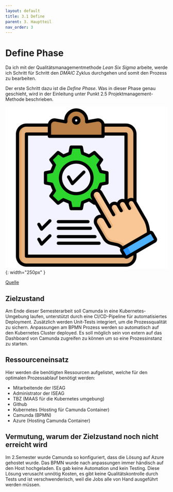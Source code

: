 ```yaml
---
layout: default
title: 3.1 Define
parent: 3. Hauptteil
nav_order: 3
---
```


# Define Phase

Da ich mit der Qualitätsmanagementmethode *Lean Six Sigma* arbeite, werde ich Schritt für Schritt den *DMAIC* Zyklus durchgehen und somit den Prozess zu bearbeiten. 

Der erste Schritt dazu ist die *Define Phase*. Was in dieser Phase genau geschieht, wird in der Einleitung unter Punkt 2.5 Projektmanagement-Methode beschrieben.

![Define](../ressources/bilder/define.png){: width="250px" }

[Quelle](../Quellenverzeichnis/index.md#define)

## Zielzustand

Am Ende dieser Semesterarbeit soll Camunda in eine Kubernetes-Umgebung laufen, unterstützt durch eine CI/CD-Pipeline für automatisiertes Deployment. Zusätzlich werden Unit-Tests integriert, um die Prozessqualität zu sichern. Anpassungen am BPMN Prozess werden so automatisch auf den Kubernetes Cluster deployed. Es soll möglich sein von extern auf das Dashboard von Camunda zugreifen zu können um so eine Prozessinstanz zu starten.

## Ressourceneinsatz

Hier werden die benötigten Ressourcen aufgelistet, welche für den optimalen Prozessablauf benötigt werden:

- Mitarbeitende der ISEAG
- Administrator der ISEAG
- TBZ (MAAS für die Kubernetes umgebung)
- Github
- Kubernetes (Hosting für Camunda Container)
- Camunda (BPMN)
- Azure (Hosting Camunda Container)

## Vermutung, warum der Zielzustand noch nicht erreicht wird

Im 2.Semester wurde Camunda so konfiguriert, dass die Lösung auf Azure gehostet wurde. Das BPMN wurde nach anpassungen immer händisch auf den Host hochgeladen. Es gab keine Automation und kein Testing. Diese Lösung verusacht unnötig Kosten, es gibt keine Qualitätskontrolle durch Tests und ist verschwenderisch, weil die Jobs alle von Hand ausgeführt werden müssen.





